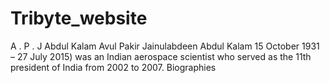 # Tribyte_website
A . P . J Abdul Kalam
Avul Pakir Jainulabdeen Abdul Kalam 15 October 1931 – 27 July 2015) was an Indian aerospace scientist who served as the 11th president of India from 2002 to 2007.
Biographies
